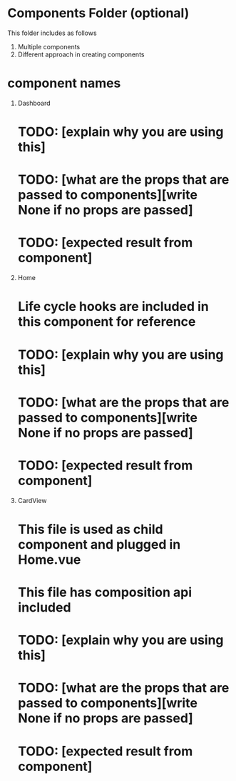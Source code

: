 # Components Folder (optional)
This folder includes as follows
1. Multiple components
2. Different approach in creating components

# component names
1. Dashboard
    # TODO: [explain why you are using this]
    # TODO: [what are the props that are passed to components][write None if no props are passed]
    # TODO: [expected result from component]

2. Home
    # Life cycle hooks are included in this component for reference
    # TODO: [explain why you are using this]
    # TODO: [what are the props that are passed to components][write None if no props are passed]
    # TODO: [expected result from component]

2. CardView
    # This file is used as child component and plugged in Home.vue
    # This file has composition api included
    # TODO: [explain why you are using this]
    # TODO: [what are the props that are passed to components][write None if no props are passed]
    # TODO: [expected result from component]